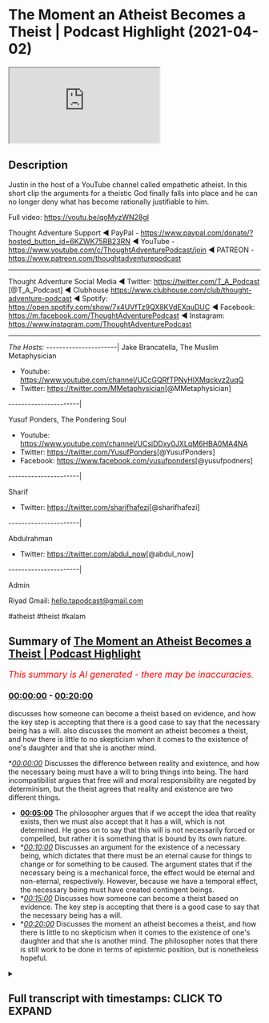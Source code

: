 # The Moment an Atheist Becomes a Theist | Podcast Highlight (2021-04-02)

<iframe loading='lazy' src='https://www.youtube.com/embed/_VjXoEPU5z0'></iframe>

## Description

Justin in the host of a YouTube channel called empathetic atheist. In this short clip the arguments for a theistic God finally falls into place and he can no longer deny what has become rationally justifiable to him.

Full video: https://youtu.be/qoMyzWN28gI

Thought Adventure Support
◄ PayPal - https://www.paypal.com/donate/?hosted_button_id=6KZWK75RB23RN 
◄ YouTube - https://www.youtube.com/c/ThoughtAdventurePodcast/join
◄ PATREON - https://www.patreon.com/thoughtadventurepodcast
____________________________________________________________________

Thought Adventure Social Media
◄ Twitter: https://twitter.com/T_A_Podcast​​ [@T_A_Podcast]
◄ Clubhouse https://www.clubhouse.com/club/thought-adventure-podcast
◄ Spotify: https://open.spotify.com/show/7x4UVfTz9QX8KVdEXquDUC
◄ Facebook: https://m.facebook.com/ThoughtAdventurePodcast
◄ Instagram: https://www.instagram.com/ThoughtAdventurePodcast​

----------------------------------------------------------------

*The Hosts:*
----------------------|
Jake Brancatella, The Muslim Metaphysician

- Youtube: https://www.youtube.com/channel/UCcGQRfTPNyHlXMqckvz2uqQ
- Twitter:  https://twitter.com/MMetaphysician​​ [@MMetaphysician]

----------------------|

Yusuf Ponders, The Pondering Soul

- Youtube: https://www.youtube.com/channel/UCsiDDxy0JXLqM6HBA0MA4NA
- Twitter: https://twitter.com/YusufPonders​​ [@YusufPonders]
- Facebook: https://www.facebook.com/yusufponders​ [@yusufpodners]

----------------------|

Sharif

- Twitter: https://twitter.com/sharifhafezi​​ [@sharifhafezi]

----------------------|

Abdulrahman

- Twitter: https://twitter.com/abdul_now​ [@abdul_now]

----------------------|

Admin

Riyad 
Gmail: hello.tapodcast@gmail.com

#atheist #theist #kalam

## Summary of [The Moment an Atheist Becomes a Theist | Podcast Highlight](https://www.youtube.com/watch?v=_VjXoEPU5z0)


*<span style="color:red; font-size:125%">This summary is AI generated - there may be inaccuracies</span>. [](/)*

### [00:00:00](https://www.youtube.com/watch?v=_VjXoEPU5z0&t=0) - [00:20:00](https://www.youtube.com/watch?v=_VjXoEPU5z0&t=1200)

 discusses how someone can become a theist based on evidence, and how the key step is accepting that there is a good case to say that the necessary being has a will.  also discusses the moment an atheist becomes a theist, and how there is little to no skepticism when it comes to the existence of one's daughter and that she is another mind.

**[00:00:00](https://www.youtube.com/watch?v=_VjXoEPU5z0&t=0)* Discusses the difference between reality and existence, and how the necessary being must have a will to bring things into being. The hard incompatibilist argues that free will and moral responsibility are negated by determinism, but the theist agrees that reality and existence are two different things.
* **[00:05:00](https://www.youtube.com/watch?v=_VjXoEPU5z0&t=300)** The philosopher argues that if we accept the idea that reality exists, then we must also accept that it has a will, which is not determined. He goes on to say that this will is not necessarily forced or compelled, but rather it is something that is bound by its own nature.
* **[00:10:00](https://www.youtube.com/watch?v=_VjXoEPU5z0&t=600)* Discusses an argument for the existence of a necessary being, which dictates that there must be an eternal cause for things to change or for something to be caused. The argument states that if the necessary being is a mechanical force, the effect would be eternal and non-eternal, respectively. However, because we have a temporal effect, the necessary being must have created contingent beings.
* **[00:15:00](https://www.youtube.com/watch?v=_VjXoEPU5z0&t=900)* Discusses how someone can become a theist based on evidence. The key step is accepting that there is a good case to say that the necessary being has a will.
* **[00:20:00](https://www.youtube.com/watch?v=_VjXoEPU5z0&t=1200)* Discusses the moment an atheist becomes a theist, and how there is little to no skepticism when it comes to the existence of one's daughter and that she is another mind. The philosopher notes that there is still work to be done in terms of epistemic position, but is nonetheless hopeful.

<details><summary><h2>Full transcript with timestamps: CLICK TO EXPAND</h2></summary>

[0:00:14](https://youtu.be/_VjXoEPU5z0?t=14) yeah good man i was just  
[0:00:15](https://youtu.be/_VjXoEPU5z0?t=15) obviously i had to go and pray so i  
[0:00:17](https://youtu.be/_VjXoEPU5z0?t=17) couldn't hear the discussion so  
[0:00:19](https://youtu.be/_VjXoEPU5z0?t=19) have you convinced him yet about belief  
[0:00:21](https://youtu.be/_VjXoEPU5z0?t=21) in a god yet  
[0:00:24](https://youtu.be/_VjXoEPU5z0?t=24) oh i'm there i'm there with a with a  
[0:00:25](https://youtu.be/_VjXoEPU5z0?t=25) necessary being  
[0:00:28](https://youtu.be/_VjXoEPU5z0?t=28) is this a necessary being do you believe  
[0:00:29](https://youtu.be/_VjXoEPU5z0?t=29) in necessary stage two brother  
[0:00:32](https://youtu.be/_VjXoEPU5z0?t=32) do you believe that a necessary being  
[0:00:33](https://youtu.be/_VjXoEPU5z0?t=33) needs to have a will no  
[0:00:37](https://youtu.be/_VjXoEPU5z0?t=37) yeah explain why not  
[0:00:40](https://youtu.be/_VjXoEPU5z0?t=40) i don't think reality has a will reality  
[0:00:44](https://youtu.be/_VjXoEPU5z0?t=44) to me is the causal necessary principle  
[0:00:46](https://youtu.be/_VjXoEPU5z0?t=46) for the  
[0:00:46](https://youtu.be/_VjXoEPU5z0?t=46) for the existence of the universe so  
[0:00:49](https://youtu.be/_VjXoEPU5z0?t=49) with reality reality is the equivalent  
[0:00:51](https://youtu.be/_VjXoEPU5z0?t=51) to god  
[0:00:51](https://youtu.be/_VjXoEPU5z0?t=51) uh reality causes i wouldn't use the  
[0:00:54](https://youtu.be/_VjXoEPU5z0?t=54) word created but i  
[0:00:55](https://youtu.be/_VjXoEPU5z0?t=55) would use the word causes uh matter  
[0:00:58](https://youtu.be/_VjXoEPU5z0?t=58) space time consciousness all those  
[0:01:01](https://youtu.be/_VjXoEPU5z0?t=61) things i've  
[0:01:02](https://youtu.be/_VjXoEPU5z0?t=62) been looking into something called  
[0:01:03](https://youtu.be/_VjXoEPU5z0?t=63) neutral monism are you guys familiar  
[0:01:05](https://youtu.be/_VjXoEPU5z0?t=65) with that  
[0:01:07](https://youtu.be/_VjXoEPU5z0?t=67) yes but what do you mean by reality  
[0:01:09](https://youtu.be/_VjXoEPU5z0?t=69) causes  
[0:01:11](https://youtu.be/_VjXoEPU5z0?t=71) reality what is reality in that is it  
[0:01:14](https://youtu.be/_VjXoEPU5z0?t=74) just  
[0:01:15](https://youtu.be/_VjXoEPU5z0?t=75) like a um i mean what is reality in that  
[0:01:19](https://youtu.be/_VjXoEPU5z0?t=79) equation a plane of existence where  
[0:01:22](https://youtu.be/_VjXoEPU5z0?t=82) every contingent  
[0:01:23](https://youtu.be/_VjXoEPU5z0?t=83) thing is derived from  
[0:01:26](https://youtu.be/_VjXoEPU5z0?t=86) but you understand that the term con  
[0:01:28](https://youtu.be/_VjXoEPU5z0?t=88) existence is a predicate  
[0:01:30](https://youtu.be/_VjXoEPU5z0?t=90) it's something that you give uh as a  
[0:01:34](https://youtu.be/_VjXoEPU5z0?t=94) property of a being  
[0:01:35](https://youtu.be/_VjXoEPU5z0?t=95) it's not something that exists so i  
[0:01:37](https://youtu.be/_VjXoEPU5z0?t=97) can't use existence as a noun  
[0:01:39](https://youtu.be/_VjXoEPU5z0?t=99) well and the way you're using it as well  
[0:01:41](https://youtu.be/_VjXoEPU5z0?t=101) as you will use it as an adjective isn't  
[0:01:44](https://youtu.be/_VjXoEPU5z0?t=104) it  
[0:01:46](https://youtu.be/_VjXoEPU5z0?t=106) well yeah yeah okay and i guess you  
[0:01:48](https://youtu.be/_VjXoEPU5z0?t=108) could also this is still  
[0:01:50](https://youtu.be/_VjXoEPU5z0?t=110) just referring to the fact that anything  
[0:01:52](https://youtu.be/_VjXoEPU5z0?t=112) that has existence you're sort of  
[0:01:54](https://youtu.be/_VjXoEPU5z0?t=114) putting it into that  
[0:01:55](https://youtu.be/_VjXoEPU5z0?t=115) but we've already spent a bit of time  
[0:01:57](https://youtu.be/_VjXoEPU5z0?t=117) discussing why there's a distinction and  
[0:01:58](https://youtu.be/_VjXoEPU5z0?t=118) you've already  
[0:01:59](https://youtu.be/_VjXoEPU5z0?t=119) um conceded to this there's a  
[0:02:01](https://youtu.be/_VjXoEPU5z0?t=121) distinction between two different kinds  
[0:02:03](https://youtu.be/_VjXoEPU5z0?t=123) of existence  
[0:02:04](https://youtu.be/_VjXoEPU5z0?t=124) that being possible existence or  
[0:02:05](https://youtu.be/_VjXoEPU5z0?t=125) contingent beings and the necessary  
[0:02:07](https://youtu.be/_VjXoEPU5z0?t=127) being  
[0:02:08](https://youtu.be/_VjXoEPU5z0?t=128) so when you're describing existence in  
[0:02:10](https://youtu.be/_VjXoEPU5z0?t=130) the way you are  
[0:02:11](https://youtu.be/_VjXoEPU5z0?t=131) you're just putting these all of these  
[0:02:13](https://youtu.be/_VjXoEPU5z0?t=133) things into one category despite there  
[0:02:15](https://youtu.be/_VjXoEPU5z0?t=135) being a huge distinction between  
[0:02:17](https://youtu.be/_VjXoEPU5z0?t=137) that which gives rise to possible  
[0:02:19](https://youtu.be/_VjXoEPU5z0?t=139) existence  
[0:02:20](https://youtu.be/_VjXoEPU5z0?t=140) and the thing that's making them come  
[0:02:23](https://youtu.be/_VjXoEPU5z0?t=143) into being itself  
[0:02:25](https://youtu.be/_VjXoEPU5z0?t=145) so you've already said that there is a  
[0:02:27](https://youtu.be/_VjXoEPU5z0?t=147) necessary being  
[0:02:30](https://youtu.be/_VjXoEPU5z0?t=150) and to say well existence doesn't have a  
[0:02:33](https://youtu.be/_VjXoEPU5z0?t=153) will  
[0:02:34](https://youtu.be/_VjXoEPU5z0?t=154) that's to completely forget all the  
[0:02:36](https://youtu.be/_VjXoEPU5z0?t=156) argumentation that's been leading up to  
[0:02:38](https://youtu.be/_VjXoEPU5z0?t=158) this distinction between different kinds  
[0:02:39](https://youtu.be/_VjXoEPU5z0?t=159) of  
[0:02:40](https://youtu.be/_VjXoEPU5z0?t=160) existent beings that is necessary and  
[0:02:43](https://youtu.be/_VjXoEPU5z0?t=163) possible and to say well this as a whole  
[0:02:47](https://youtu.be/_VjXoEPU5z0?t=167) can't have a will we've not been arguing  
[0:02:49](https://youtu.be/_VjXoEPU5z0?t=169) for that we've said we've admitted yes  
[0:02:51](https://youtu.be/_VjXoEPU5z0?t=171) there are  
[0:02:52](https://youtu.be/_VjXoEPU5z0?t=172) there is this thing called existent  
[0:02:54](https://youtu.be/_VjXoEPU5z0?t=174) beings  
[0:02:56](https://youtu.be/_VjXoEPU5z0?t=176) now if you go into that bubble of things  
[0:02:59](https://youtu.be/_VjXoEPU5z0?t=179) are there different kinds of existent  
[0:03:00](https://youtu.be/_VjXoEPU5z0?t=180) beings yes there's a necessary being  
[0:03:02](https://youtu.be/_VjXoEPU5z0?t=182) and there's a possible being or possible  
[0:03:04](https://youtu.be/_VjXoEPU5z0?t=184) beings plural  
[0:03:06](https://youtu.be/_VjXoEPU5z0?t=186) and we're saying that the uh the  
[0:03:10](https://youtu.be/_VjXoEPU5z0?t=190) necessary  
[0:03:11](https://youtu.be/_VjXoEPU5z0?t=191) has to have a will and we we gave the  
[0:03:13](https://youtu.be/_VjXoEPU5z0?t=193) reasoning there so if this necessary  
[0:03:15](https://youtu.be/_VjXoEPU5z0?t=195) being is  
[0:03:15](https://youtu.be/_VjXoEPU5z0?t=195) independent yeah it is bringing things  
[0:03:18](https://youtu.be/_VjXoEPU5z0?t=198) into being  
[0:03:20](https://youtu.be/_VjXoEPU5z0?t=200) there is this strange occurrence here of  
[0:03:22](https://youtu.be/_VjXoEPU5z0?t=202) the the lack of  
[0:03:23](https://youtu.be/_VjXoEPU5z0?t=203) causality in the sense that this being  
[0:03:25](https://youtu.be/_VjXoEPU5z0?t=205) isn't being acted  
[0:03:26](https://youtu.be/_VjXoEPU5z0?t=206) upon in the same way so i know you're a  
[0:03:29](https://youtu.be/_VjXoEPU5z0?t=209) determinist yeah  
[0:03:30](https://youtu.be/_VjXoEPU5z0?t=210) are you still there i mean i've i've  
[0:03:32](https://youtu.be/_VjXoEPU5z0?t=212) moved on that too  
[0:03:34](https://youtu.be/_VjXoEPU5z0?t=214) but so but even if you would want to let  
[0:03:36](https://youtu.be/_VjXoEPU5z0?t=216) me just clarify real quick i  
[0:03:38](https://youtu.be/_VjXoEPU5z0?t=218) i am a hard incompatibilist uh in the  
[0:03:40](https://youtu.be/_VjXoEPU5z0?t=220) same sense as jake  
[0:03:43](https://youtu.be/_VjXoEPU5z0?t=223) we just sit on different ends of the  
[0:03:45](https://youtu.be/_VjXoEPU5z0?t=225) spectrum i am a hard incompatibilist  
[0:03:47](https://youtu.be/_VjXoEPU5z0?t=227) that uh negates free will that leans  
[0:03:50](https://youtu.be/_VjXoEPU5z0?t=230) towards determinism negates free will  
[0:03:52](https://youtu.be/_VjXoEPU5z0?t=232) and or moral responsibility okay right  
[0:03:55](https://youtu.be/_VjXoEPU5z0?t=235) but you understand just in that when you  
[0:03:57](https://youtu.be/_VjXoEPU5z0?t=237) say existence  
[0:03:58](https://youtu.be/_VjXoEPU5z0?t=238) is the necessary existence you're using  
[0:04:02](https://youtu.be/_VjXoEPU5z0?t=242) existence that  
[0:04:03](https://youtu.be/_VjXoEPU5z0?t=243) has an adjective exactly it doesn't make  
[0:04:06](https://youtu.be/_VjXoEPU5z0?t=246) sense when you say existing no no no  
[0:04:09](https://youtu.be/_VjXoEPU5z0?t=249) reality is  
[0:04:12](https://youtu.be/_VjXoEPU5z0?t=252) so what i would need to do is is find a  
[0:04:14](https://youtu.be/_VjXoEPU5z0?t=254) way to separate  
[0:04:15](https://youtu.be/_VjXoEPU5z0?t=255) reality from existence find a  
[0:04:18](https://youtu.be/_VjXoEPU5z0?t=258) distinction between those two things  
[0:04:19](https://youtu.be/_VjXoEPU5z0?t=259) because i'm not necessarily trying to  
[0:04:21](https://youtu.be/_VjXoEPU5z0?t=261) say  
[0:04:22](https://youtu.be/_VjXoEPU5z0?t=262) that existence is existence or reality  
[0:04:25](https://youtu.be/_VjXoEPU5z0?t=265) is reality  
[0:04:30](https://youtu.be/_VjXoEPU5z0?t=270) is that which exists as either a  
[0:04:33](https://youtu.be/_VjXoEPU5z0?t=273) possible existence or a necessary  
[0:04:35](https://youtu.be/_VjXoEPU5z0?t=275) existence which i think what joseph was  
[0:04:36](https://youtu.be/_VjXoEPU5z0?t=276) saying before  
[0:04:38](https://youtu.be/_VjXoEPU5z0?t=278) then yes but that's what we agree that  
[0:04:40](https://youtu.be/_VjXoEPU5z0?t=280) reality  
[0:04:42](https://youtu.be/_VjXoEPU5z0?t=282) is that which exists as a possible  
[0:04:43](https://youtu.be/_VjXoEPU5z0?t=283) existence and or it's a necessary  
[0:04:45](https://youtu.be/_VjXoEPU5z0?t=285) existence  
[0:04:46](https://youtu.be/_VjXoEPU5z0?t=286) now all we're saying is okay you've got  
[0:04:48](https://youtu.be/_VjXoEPU5z0?t=288) possible existence  
[0:04:49](https://youtu.be/_VjXoEPU5z0?t=289) which are possible and need to be  
[0:04:51](https://youtu.be/_VjXoEPU5z0?t=291) actualized to have a particular  
[0:04:53](https://youtu.be/_VjXoEPU5z0?t=293) attribute  
[0:04:54](https://youtu.be/_VjXoEPU5z0?t=294) or that they began to exist and a  
[0:04:57](https://youtu.be/_VjXoEPU5z0?t=297) necessary existence which is eternal  
[0:05:00](https://youtu.be/_VjXoEPU5z0?t=300) uh which had to do the actualizing now  
[0:05:02](https://youtu.be/_VjXoEPU5z0?t=302) the actualizing or the causing  
[0:05:05](https://youtu.be/_VjXoEPU5z0?t=305) of these possible things it required a  
[0:05:08](https://youtu.be/_VjXoEPU5z0?t=308) choice  
[0:05:09](https://youtu.be/_VjXoEPU5z0?t=309) otherwise these possible things are no  
[0:05:10](https://youtu.be/_VjXoEPU5z0?t=310) longer possible they're necessary as  
[0:05:12](https://youtu.be/_VjXoEPU5z0?t=312) well  
[0:05:13](https://youtu.be/_VjXoEPU5z0?t=313) and no not only that yeah go sorry and  
[0:05:16](https://youtu.be/_VjXoEPU5z0?t=316) also so  
[0:05:18](https://youtu.be/_VjXoEPU5z0?t=318) the idea that existence doesn't  
[0:05:21](https://youtu.be/_VjXoEPU5z0?t=321) necessarily have to have a will  
[0:05:23](https://youtu.be/_VjXoEPU5z0?t=323) we're conceding that with the idea that  
[0:05:25](https://youtu.be/_VjXoEPU5z0?t=325) possible existence  
[0:05:27](https://youtu.be/_VjXoEPU5z0?t=327) can have a will and cannot have a will  
[0:05:29](https://youtu.be/_VjXoEPU5z0?t=329) that is some  
[0:05:30](https://youtu.be/_VjXoEPU5z0?t=330) of possible existent beings by possible  
[0:05:34](https://youtu.be/_VjXoEPU5z0?t=334) existence you mean contingent beings  
[0:05:36](https://youtu.be/_VjXoEPU5z0?t=336) yeah yeah so they can be their their  
[0:05:38](https://youtu.be/_VjXoEPU5z0?t=338) non-existence is not inconceivable  
[0:05:40](https://youtu.be/_VjXoEPU5z0?t=340) so that you know these things can come  
[0:05:42](https://youtu.be/_VjXoEPU5z0?t=342) into being and they can cease to be  
[0:05:44](https://youtu.be/_VjXoEPU5z0?t=344) you know they can originate that they  
[0:05:46](https://youtu.be/_VjXoEPU5z0?t=346) have a will i would just say that their  
[0:05:47](https://youtu.be/_VjXoEPU5z0?t=347) will  
[0:05:47](https://youtu.be/_VjXoEPU5z0?t=347) isn't uh isn't derived from free choice  
[0:05:51](https://youtu.be/_VjXoEPU5z0?t=351) like that their their will right but  
[0:05:53](https://youtu.be/_VjXoEPU5z0?t=353) then that complicates it even further  
[0:05:55](https://youtu.be/_VjXoEPU5z0?t=355) because  
[0:05:55](https://youtu.be/_VjXoEPU5z0?t=355) if you want to say because we're saying  
[0:05:57](https://youtu.be/_VjXoEPU5z0?t=357) i'm saying that there are i think like a  
[0:05:58](https://youtu.be/_VjXoEPU5z0?t=358) stone  
[0:05:59](https://youtu.be/_VjXoEPU5z0?t=359) doesn't necessarily have a will i'm  
[0:06:01](https://youtu.be/_VjXoEPU5z0?t=361) happy to concede that  
[0:06:03](https://youtu.be/_VjXoEPU5z0?t=363) you know we can go down this route of  
[0:06:05](https://youtu.be/_VjXoEPU5z0?t=365) psychism and things like that but  
[0:06:07](https://youtu.be/_VjXoEPU5z0?t=367) i'm happy to say that there are things  
[0:06:09](https://youtu.be/_VjXoEPU5z0?t=369) in existence that don't have a will  
[0:06:12](https://youtu.be/_VjXoEPU5z0?t=372) and you know if you're saying that then  
[0:06:15](https://youtu.be/_VjXoEPU5z0?t=375) we can say  
[0:06:16](https://youtu.be/_VjXoEPU5z0?t=376) yeah it's not necessarily the case that  
[0:06:18](https://youtu.be/_VjXoEPU5z0?t=378) existence  
[0:06:19](https://youtu.be/_VjXoEPU5z0?t=379) has to have a will well because we can  
[0:06:21](https://youtu.be/_VjXoEPU5z0?t=381) point at things in reality that don't  
[0:06:23](https://youtu.be/_VjXoEPU5z0?t=383) have a will so we yeah that's fine  
[0:06:25](https://youtu.be/_VjXoEPU5z0?t=385) but then again we've already made a  
[0:06:26](https://youtu.be/_VjXoEPU5z0?t=386) distinction between the possible and the  
[0:06:27](https://youtu.be/_VjXoEPU5z0?t=387) necessary  
[0:06:28](https://youtu.be/_VjXoEPU5z0?t=388) and the only reason you can say well  
[0:06:30](https://youtu.be/_VjXoEPU5z0?t=390) reality doesn't necessarily have to have  
[0:06:32](https://youtu.be/_VjXoEPU5z0?t=392) a will  
[0:06:34](https://youtu.be/_VjXoEPU5z0?t=394) that's a consequence of this  
[0:06:35](https://youtu.be/_VjXoEPU5z0?t=395) understanding that well possible  
[0:06:37](https://youtu.be/_VjXoEPU5z0?t=397) existence  
[0:06:38](https://youtu.be/_VjXoEPU5z0?t=398) and may not have a will and so therefore  
[0:06:40](https://youtu.be/_VjXoEPU5z0?t=400) you can infer from that  
[0:06:42](https://youtu.be/_VjXoEPU5z0?t=402) to the idea that quote reality doesn't  
[0:06:45](https://youtu.be/_VjXoEPU5z0?t=405) have a will  
[0:06:46](https://youtu.be/_VjXoEPU5z0?t=406) but then all you're talking about here  
[0:06:48](https://youtu.be/_VjXoEPU5z0?t=408) is the set of contingent things  
[0:06:51](https://youtu.be/_VjXoEPU5z0?t=411) and you're not seeing that we've already  
[0:06:53](https://youtu.be/_VjXoEPU5z0?t=413) made a distinction between that set  
[0:06:55](https://youtu.be/_VjXoEPU5z0?t=415) and the necessary existence and so then  
[0:06:57](https://youtu.be/_VjXoEPU5z0?t=417) when we're talking about the necessary  
[0:06:59](https://youtu.be/_VjXoEPU5z0?t=419) existence  
[0:06:59](https://youtu.be/_VjXoEPU5z0?t=419) there is no other way of explaining this  
[0:07:01](https://youtu.be/_VjXoEPU5z0?t=421) is other than having  
[0:07:03](https://youtu.be/_VjXoEPU5z0?t=423) the ability to choose there's nothing  
[0:07:05](https://youtu.be/_VjXoEPU5z0?t=425) acting upon it  
[0:07:06](https://youtu.be/_VjXoEPU5z0?t=426) making it do anything whatever  
[0:07:09](https://youtu.be/_VjXoEPU5z0?t=429) actions are coming from it whatever um  
[0:07:12](https://youtu.be/_VjXoEPU5z0?t=432) effects come from it  
[0:07:14](https://youtu.be/_VjXoEPU5z0?t=434) are self-determined and this is about as  
[0:07:17](https://youtu.be/_VjXoEPU5z0?t=437) free as a will as you're gonna get and  
[0:07:18](https://youtu.be/_VjXoEPU5z0?t=438) then  
[0:07:18](https://youtu.be/_VjXoEPU5z0?t=438) on top of that with what you've just  
[0:07:20](https://youtu.be/_VjXoEPU5z0?t=440) said um the this can you repeat what you  
[0:07:22](https://youtu.be/_VjXoEPU5z0?t=442) just mentioned there about you can  
[0:07:24](https://youtu.be/_VjXoEPU5z0?t=444) imagine  
[0:07:25](https://youtu.be/_VjXoEPU5z0?t=445) um you know these things as having a  
[0:07:26](https://youtu.be/_VjXoEPU5z0?t=446) will but a deterministic will  
[0:07:29](https://youtu.be/_VjXoEPU5z0?t=449) basic basically i have a will that's  
[0:07:32](https://youtu.be/_VjXoEPU5z0?t=452) that's derived from a arena of faculties  
[0:07:35](https://youtu.be/_VjXoEPU5z0?t=455) of  
[0:07:36](https://youtu.be/_VjXoEPU5z0?t=456) external factors like my existence my  
[0:07:38](https://youtu.be/_VjXoEPU5z0?t=458) brain my parents my society  
[0:07:39](https://youtu.be/_VjXoEPU5z0?t=459) everything like that brings me to figure  
[0:07:42](https://youtu.be/_VjXoEPU5z0?t=462) out what i like what i don't like what i  
[0:07:44](https://youtu.be/_VjXoEPU5z0?t=464) think is  
[0:07:44](https://youtu.be/_VjXoEPU5z0?t=464) right and wrong true and false all of  
[0:07:47](https://youtu.be/_VjXoEPU5z0?t=467) the things are from  
[0:07:48](https://youtu.be/_VjXoEPU5z0?t=468) external factors which are influences  
[0:07:50](https://youtu.be/_VjXoEPU5z0?t=470) that  
[0:07:51](https://youtu.be/_VjXoEPU5z0?t=471) could have could have caused me to  
[0:07:54](https://youtu.be/_VjXoEPU5z0?t=474) believe that something is right or wrong  
[0:07:57](https://youtu.be/_VjXoEPU5z0?t=477) but this is great though bro because  
[0:07:58](https://youtu.be/_VjXoEPU5z0?t=478) well for us not for you  
[0:08:00](https://youtu.be/_VjXoEPU5z0?t=480) because if you're willing to concede  
[0:08:02](https://youtu.be/_VjXoEPU5z0?t=482) here  
[0:08:03](https://youtu.be/_VjXoEPU5z0?t=483) that you know all of these things  
[0:08:05](https://youtu.be/_VjXoEPU5z0?t=485) despite being determined have  
[0:08:07](https://youtu.be/_VjXoEPU5z0?t=487) will then you have to admit that  
[0:08:10](https://youtu.be/_VjXoEPU5z0?t=490) whatever this necessary being is has a  
[0:08:13](https://youtu.be/_VjXoEPU5z0?t=493) will that is not determined  
[0:08:14](https://youtu.be/_VjXoEPU5z0?t=494) therefore has a free will  
[0:08:18](https://youtu.be/_VjXoEPU5z0?t=498) because if you're willing to acknowledge  
[0:08:20](https://youtu.be/_VjXoEPU5z0?t=500) if it's determined by other causes  
[0:08:22](https://youtu.be/_VjXoEPU5z0?t=502) and this necessary being is independent  
[0:08:25](https://youtu.be/_VjXoEPU5z0?t=505) i there's no other causes  
[0:08:27](https://youtu.be/_VjXoEPU5z0?t=507) determining it is this necessary being  
[0:08:31](https://youtu.be/_VjXoEPU5z0?t=511) bound by by his nature  
[0:08:34](https://youtu.be/_VjXoEPU5z0?t=514) for example can this necessary being you  
[0:08:36](https://youtu.be/_VjXoEPU5z0?t=516) guys are speaking about  
[0:08:38](https://youtu.be/_VjXoEPU5z0?t=518) can it lie can it sin  
[0:08:41](https://youtu.be/_VjXoEPU5z0?t=521) can it shoot well i'm not going to say  
[0:08:43](https://youtu.be/_VjXoEPU5z0?t=523) choose not to exist because that's kind  
[0:08:44](https://youtu.be/_VjXoEPU5z0?t=524) of stupid  
[0:08:45](https://youtu.be/_VjXoEPU5z0?t=525) but can it do those things like it's  
[0:08:48](https://youtu.be/_VjXoEPU5z0?t=528) it's bound  
[0:08:49](https://youtu.be/_VjXoEPU5z0?t=529) by its own nature which means there's  
[0:08:51](https://youtu.be/_VjXoEPU5z0?t=531) some deterministic  
[0:08:53](https://youtu.be/_VjXoEPU5z0?t=533) uh attributes there see i would say this  
[0:08:56](https://youtu.be/_VjXoEPU5z0?t=536) i would say the problem with those types  
[0:08:58](https://youtu.be/_VjXoEPU5z0?t=538) of questions is that it sort of  
[0:09:00](https://youtu.be/_VjXoEPU5z0?t=540) goes a bit too further to where we're at  
[0:09:04](https://youtu.be/_VjXoEPU5z0?t=544) so we're at being and then we're trying  
[0:09:06](https://youtu.be/_VjXoEPU5z0?t=546) to say okay does it necessarily be is it  
[0:09:08](https://youtu.be/_VjXoEPU5z0?t=548) some sort of mechanical force within the  
[0:09:10](https://youtu.be/_VjXoEPU5z0?t=550) universe  
[0:09:11](https://youtu.be/_VjXoEPU5z0?t=551) that has no consciousness no will and  
[0:09:14](https://youtu.be/_VjXoEPU5z0?t=554) therefore was forced to create  
[0:09:15](https://youtu.be/_VjXoEPU5z0?t=555) so we're trying to move the discussion  
[0:09:17](https://youtu.be/_VjXoEPU5z0?t=557) from there to a will and then we can  
[0:09:19](https://youtu.be/_VjXoEPU5z0?t=559) start talking about other properties  
[0:09:21](https://youtu.be/_VjXoEPU5z0?t=561) and i i i mentioned the point i said if  
[0:09:23](https://youtu.be/_VjXoEPU5z0?t=563) we say reality  
[0:09:25](https://youtu.be/_VjXoEPU5z0?t=565) exists we're saying oh reality is  
[0:09:26](https://youtu.be/_VjXoEPU5z0?t=566) reality we're saying reality is either a  
[0:09:28](https://youtu.be/_VjXoEPU5z0?t=568) contingent being  
[0:09:30](https://youtu.be/_VjXoEPU5z0?t=570) and a necessary being isn't it and we're  
[0:09:32](https://youtu.be/_VjXoEPU5z0?t=572) saying well contingent beings didn't  
[0:09:33](https://youtu.be/_VjXoEPU5z0?t=573) don't explain their own existence  
[0:09:36](https://youtu.be/_VjXoEPU5z0?t=576) and necessary being does explain its own  
[0:09:38](https://youtu.be/_VjXoEPU5z0?t=578) existence by necessity has to exist  
[0:09:40](https://youtu.be/_VjXoEPU5z0?t=580) independently  
[0:09:41](https://youtu.be/_VjXoEPU5z0?t=581) and that the necessity necessary being  
[0:09:44](https://youtu.be/_VjXoEPU5z0?t=584) causes the contingent beings  
[0:09:46](https://youtu.be/_VjXoEPU5z0?t=586) to exist yeah now that causal  
[0:09:49](https://youtu.be/_VjXoEPU5z0?t=589) relationship  
[0:09:50](https://youtu.be/_VjXoEPU5z0?t=590) is it something that is forced or  
[0:09:53](https://youtu.be/_VjXoEPU5z0?t=593) compelled  
[0:09:54](https://youtu.be/_VjXoEPU5z0?t=594) upon the necessary being like a  
[0:09:57](https://youtu.be/_VjXoEPU5z0?t=597) mechanical force  
[0:09:58](https://youtu.be/_VjXoEPU5z0?t=598) now if it's forced or compelled the  
[0:10:01](https://youtu.be/_VjXoEPU5z0?t=601) problem is  
[0:10:02](https://youtu.be/_VjXoEPU5z0?t=602) is that then the possible beings have to  
[0:10:05](https://youtu.be/_VjXoEPU5z0?t=605) have always existed  
[0:10:07](https://youtu.be/_VjXoEPU5z0?t=607) because everything sufficient for the  
[0:10:10](https://youtu.be/_VjXoEPU5z0?t=610) necessary being to bring the effect  
[0:10:12](https://youtu.be/_VjXoEPU5z0?t=612) into being or cause the effect always  
[0:10:14](https://youtu.be/_VjXoEPU5z0?t=614) exists  
[0:10:15](https://youtu.be/_VjXoEPU5z0?t=615) i agree yeah so therefore if the effect  
[0:10:19](https://youtu.be/_VjXoEPU5z0?t=619) comes in at a point in time  
[0:10:23](https://youtu.be/_VjXoEPU5z0?t=623) or begins then it means that the  
[0:10:26](https://youtu.be/_VjXoEPU5z0?t=626) necessary being having all of these  
[0:10:27](https://youtu.be/_VjXoEPU5z0?t=627) necessities  
[0:10:29](https://youtu.be/_VjXoEPU5z0?t=629) you know not having anything external to  
[0:10:31](https://youtu.be/_VjXoEPU5z0?t=631) itself the only explanation we have  
[0:10:33](https://youtu.be/_VjXoEPU5z0?t=633) open to us is that it chose and this  
[0:10:36](https://youtu.be/_VjXoEPU5z0?t=636) like goes back to that  
[0:10:37](https://youtu.be/_VjXoEPU5z0?t=637) example i gave earlier i don't know if  
[0:10:38](https://youtu.be/_VjXoEPU5z0?t=638) you heard the example of seti you know  
[0:10:40](https://youtu.be/_VjXoEPU5z0?t=640) search for extraterrestrial intelligence  
[0:10:43](https://youtu.be/_VjXoEPU5z0?t=643) the reason why they look for it how they  
[0:10:45](https://youtu.be/_VjXoEPU5z0?t=645) look for intelligence  
[0:10:46](https://youtu.be/_VjXoEPU5z0?t=646) is they say is there a signal in the  
[0:10:48](https://youtu.be/_VjXoEPU5z0?t=648) universe  
[0:10:49](https://youtu.be/_VjXoEPU5z0?t=649) that doesn't have a naturalistic origin  
[0:10:52](https://youtu.be/_VjXoEPU5z0?t=652) that cannot be explained by some  
[0:10:54](https://youtu.be/_VjXoEPU5z0?t=654) physical law  
[0:10:55](https://youtu.be/_VjXoEPU5z0?t=655) if there's something that cannot be  
[0:10:56](https://youtu.be/_VjXoEPU5z0?t=656) explained by physical law  
[0:10:58](https://youtu.be/_VjXoEPU5z0?t=658) then it's an indication of intelligence  
[0:11:01](https://youtu.be/_VjXoEPU5z0?t=661) yeah and we're saying that this  
[0:11:04](https://youtu.be/_VjXoEPU5z0?t=664) necessary being  
[0:11:05](https://youtu.be/_VjXoEPU5z0?t=665) doesn't depend upon any physical laws  
[0:11:08](https://youtu.be/_VjXoEPU5z0?t=668) outside of itself  
[0:11:09](https://youtu.be/_VjXoEPU5z0?t=669) it therefore chooses to create  
[0:11:12](https://youtu.be/_VjXoEPU5z0?t=672) possible beings so basically what you're  
[0:11:15](https://youtu.be/_VjXoEPU5z0?t=675) saying is that  
[0:11:16](https://youtu.be/_VjXoEPU5z0?t=676) we're on the same page with the  
[0:11:18](https://youtu.be/_VjXoEPU5z0?t=678) necessary being we're on on the same  
[0:11:20](https://youtu.be/_VjXoEPU5z0?t=680) page with an eternal  
[0:11:21](https://youtu.be/_VjXoEPU5z0?t=681) causal principle for the universe itself  
[0:11:23](https://youtu.be/_VjXoEPU5z0?t=683) for exist  
[0:11:24](https://youtu.be/_VjXoEPU5z0?t=684) existence itself you're saying that for  
[0:11:27](https://youtu.be/_VjXoEPU5z0?t=687) things to change or for something to be  
[0:11:30](https://youtu.be/_VjXoEPU5z0?t=690) caused  
[0:11:31](https://youtu.be/_VjXoEPU5z0?t=691) there needs to be a will implemented  
[0:11:33](https://youtu.be/_VjXoEPU5z0?t=693) with this necessary being  
[0:11:35](https://youtu.be/_VjXoEPU5z0?t=695) to be able to change the state of  
[0:11:37](https://youtu.be/_VjXoEPU5z0?t=697) something uh  
[0:11:38](https://youtu.be/_VjXoEPU5z0?t=698) because i was gonna say we also agree  
[0:11:42](https://youtu.be/_VjXoEPU5z0?t=702) that contingent things began to exist  
[0:11:44](https://youtu.be/_VjXoEPU5z0?t=704) don't we  
[0:11:45](https://youtu.be/_VjXoEPU5z0?t=705) yes okay so we agree there's a necessary  
[0:11:48](https://youtu.be/_VjXoEPU5z0?t=708) eternal cause  
[0:11:49](https://youtu.be/_VjXoEPU5z0?t=709) and there's an effect of contingent  
[0:11:51](https://youtu.be/_VjXoEPU5z0?t=711) beings which began to exist  
[0:11:54](https://youtu.be/_VjXoEPU5z0?t=714) now if we explain the necessary being  
[0:11:58](https://youtu.be/_VjXoEPU5z0?t=718) as a mechanical force then if the cause  
[0:12:02](https://youtu.be/_VjXoEPU5z0?t=722) is eternal  
[0:12:02](https://youtu.be/_VjXoEPU5z0?t=722) the effect would be what if the cause is  
[0:12:06](https://youtu.be/_VjXoEPU5z0?t=726) eternal  
[0:12:08](https://youtu.be/_VjXoEPU5z0?t=728) the effect would be non-eternal no it  
[0:12:11](https://youtu.be/_VjXoEPU5z0?t=731) would be  
[0:12:11](https://youtu.be/_VjXoEPU5z0?t=731) terrible if the cause if everything  
[0:12:14](https://youtu.be/_VjXoEPU5z0?t=734) sufficient to cause an  
[0:12:16](https://youtu.be/_VjXoEPU5z0?t=736) effect exists then you're going to have  
[0:12:19](https://youtu.be/_VjXoEPU5z0?t=739) an effect isn't it  
[0:12:24](https://youtu.be/_VjXoEPU5z0?t=744) the creation itself would be eternal i'm  
[0:12:26](https://youtu.be/_VjXoEPU5z0?t=746) like no  
[0:12:27](https://youtu.be/_VjXoEPU5z0?t=747) no the the the creation like we are the  
[0:12:30](https://youtu.be/_VjXoEPU5z0?t=750) effect  
[0:12:31](https://youtu.be/_VjXoEPU5z0?t=751) of yeah what's your military being  
[0:12:33](https://youtu.be/_VjXoEPU5z0?t=753) caused so we would be contingent at that  
[0:12:35](https://youtu.be/_VjXoEPU5z0?t=755) point right  
[0:12:36](https://youtu.be/_VjXoEPU5z0?t=756) so the point here is this is uh this is  
[0:12:39](https://youtu.be/_VjXoEPU5z0?t=759) one of  
[0:12:39](https://youtu.be/_VjXoEPU5z0?t=759) three uh four arguments we mentioned  
[0:12:41](https://youtu.be/_VjXoEPU5z0?t=761) here but this one argument is saying  
[0:12:43](https://youtu.be/_VjXoEPU5z0?t=763) okay  
[0:12:44](https://youtu.be/_VjXoEPU5z0?t=764) if you've got an eternal cause that has  
[0:12:46](https://youtu.be/_VjXoEPU5z0?t=766) no choice to create  
[0:12:49](https://youtu.be/_VjXoEPU5z0?t=769) then the effect would have to be  
[0:12:53](https://youtu.be/_VjXoEPU5z0?t=773) eternal exactly but because we have  
[0:12:56](https://youtu.be/_VjXoEPU5z0?t=776) not an eternal effect we have a temporal  
[0:12:59](https://youtu.be/_VjXoEPU5z0?t=779) effect  
[0:13:00](https://youtu.be/_VjXoEPU5z0?t=780) then what can we say about the eternal  
[0:13:02](https://youtu.be/_VjXoEPU5z0?t=782) cause then didn't have to create did it  
[0:13:08](https://youtu.be/_VjXoEPU5z0?t=788) it did not have to cause the effect  
[0:13:14](https://youtu.be/_VjXoEPU5z0?t=794) just just  
[0:13:17](https://youtu.be/_VjXoEPU5z0?t=797) just repeat after me no joking yeah  
[0:13:19](https://youtu.be/_VjXoEPU5z0?t=799) right  
[0:13:20](https://youtu.be/_VjXoEPU5z0?t=800) i already gotta put it up right here on  
[0:13:22](https://youtu.be/_VjXoEPU5z0?t=802) my other monitor  
[0:13:24](https://youtu.be/_VjXoEPU5z0?t=804) um does that make sense yeah that  
[0:13:27](https://youtu.be/_VjXoEPU5z0?t=807) that makes sense that makes sense and  
[0:13:30](https://youtu.be/_VjXoEPU5z0?t=810) you guys have been talking to me about  
[0:13:32](https://youtu.be/_VjXoEPU5z0?t=812) this for months and i'm just trying to  
[0:13:33](https://youtu.be/_VjXoEPU5z0?t=813) been rap  
[0:13:33](https://youtu.be/_VjXoEPU5z0?t=813) trying to been able to wrap my head  
[0:13:34](https://youtu.be/_VjXoEPU5z0?t=814) around it and to be completely honest  
[0:13:36](https://youtu.be/_VjXoEPU5z0?t=816) look up arguments to completely tear  
[0:13:38](https://youtu.be/_VjXoEPU5z0?t=818) this down  
[0:13:39](https://youtu.be/_VjXoEPU5z0?t=819) yeah i've yet to get to find any  
[0:13:42](https://youtu.be/_VjXoEPU5z0?t=822) but you know that's just one argument  
[0:13:44](https://youtu.be/_VjXoEPU5z0?t=824) remember  
[0:13:45](https://youtu.be/_VjXoEPU5z0?t=825) the other arguments as well justin are  
[0:13:47](https://youtu.be/_VjXoEPU5z0?t=827) like for example  
[0:13:48](https://youtu.be/_VjXoEPU5z0?t=828) you know last after last time show we  
[0:13:51](https://youtu.be/_VjXoEPU5z0?t=831) had discussions you had discussion with  
[0:13:52](https://youtu.be/_VjXoEPU5z0?t=832) hartman the other brothers here as well  
[0:13:54](https://youtu.be/_VjXoEPU5z0?t=834) about consciousness and we agree and  
[0:13:56](https://youtu.be/_VjXoEPU5z0?t=836) you've now become  
[0:13:58](https://youtu.be/_VjXoEPU5z0?t=838) you've rejected materialism i think  
[0:13:59](https://youtu.be/_VjXoEPU5z0?t=839) you're still on that aren't you  
[0:14:01](https://youtu.be/_VjXoEPU5z0?t=841) so you rejected materialism you believe  
[0:14:03](https://youtu.be/_VjXoEPU5z0?t=843) consciousness cannot be explained by  
[0:14:05](https://youtu.be/_VjXoEPU5z0?t=845) physical physicality or physicalism  
[0:14:09](https://youtu.be/_VjXoEPU5z0?t=849) there must be something that is external  
[0:14:12](https://youtu.be/_VjXoEPU5z0?t=852) to the material realm  
[0:14:13](https://youtu.be/_VjXoEPU5z0?t=853) that cause consciousness you take your  
[0:14:16](https://youtu.be/_VjXoEPU5z0?t=856) baby steps towards a shahada here justin  
[0:14:19](https://youtu.be/_VjXoEPU5z0?t=859) yeah so i'm just saying  
[0:14:22](https://youtu.be/_VjXoEPU5z0?t=862) there's so many different ways of  
[0:14:24](https://youtu.be/_VjXoEPU5z0?t=864) looking at this question  
[0:14:26](https://youtu.be/_VjXoEPU5z0?t=866) all of them seem to always point to a  
[0:14:28](https://youtu.be/_VjXoEPU5z0?t=868) necessary being  
[0:14:30](https://youtu.be/_VjXoEPU5z0?t=870) that has conscious awareness of what it  
[0:14:32](https://youtu.be/_VjXoEPU5z0?t=872) did  
[0:14:34](https://youtu.be/_VjXoEPU5z0?t=874) yeah or what it caused yeah  
[0:14:41](https://youtu.be/_VjXoEPU5z0?t=881) i don't want to push it justin because i  
[0:14:43](https://youtu.be/_VjXoEPU5z0?t=883) know somebody have to think about it bro  
[0:14:50](https://youtu.be/_VjXoEPU5z0?t=890) a couple more days don't get don't be  
[0:14:52](https://youtu.be/_VjXoEPU5z0?t=892) afraid to keep pushing  
[0:14:54](https://youtu.be/_VjXoEPU5z0?t=894) so justin remember this argument does  
[0:14:57](https://youtu.be/_VjXoEPU5z0?t=897) not necessarily  
[0:14:58](https://youtu.be/_VjXoEPU5z0?t=898) lead you to islam it leads you to theism  
[0:15:02](https://youtu.be/_VjXoEPU5z0?t=902) but the next step about islam  
[0:15:05](https://youtu.be/_VjXoEPU5z0?t=905) and there's a few steps but one of the  
[0:15:07](https://youtu.be/_VjXoEPU5z0?t=907) key steps would be  
[0:15:08](https://youtu.be/_VjXoEPU5z0?t=908) is what religion best explains this  
[0:15:12](https://youtu.be/_VjXoEPU5z0?t=912) necessary being yeah so which divine  
[0:15:15](https://youtu.be/_VjXoEPU5z0?t=915) can you know the lots of people claim to  
[0:15:17](https://youtu.be/_VjXoEPU5z0?t=917) have received this revelation from this  
[0:15:19](https://youtu.be/_VjXoEPU5z0?t=919) necessary being  
[0:15:20](https://youtu.be/_VjXoEPU5z0?t=920) that has a will consciousness  
[0:15:21](https://youtu.be/_VjXoEPU5z0?t=921) intelligence that created  
[0:15:23](https://youtu.be/_VjXoEPU5z0?t=923) through intentionality what best  
[0:15:26](https://youtu.be/_VjXoEPU5z0?t=926) explains it  
[0:15:27](https://youtu.be/_VjXoEPU5z0?t=927) well that's an easy step that's an easy  
[0:15:29](https://youtu.be/_VjXoEPU5z0?t=929) step that i've already been doing  
[0:15:31](https://youtu.be/_VjXoEPU5z0?t=931) i mean i've already been on that step as  
[0:15:33](https://youtu.be/_VjXoEPU5z0?t=933) an atheist like as an atheist you can  
[0:15:34](https://youtu.be/_VjXoEPU5z0?t=934) even do that use the  
[0:15:36](https://youtu.be/_VjXoEPU5z0?t=936) process of elimination looking at other  
[0:15:38](https://youtu.be/_VjXoEPU5z0?t=938) religions and seeing like  
[0:15:41](https://youtu.be/_VjXoEPU5z0?t=941) oh boy this this ain't gonna work this  
[0:15:43](https://youtu.be/_VjXoEPU5z0?t=943) ain't gonna work at all  
[0:15:44](https://youtu.be/_VjXoEPU5z0?t=944) yeah so i've already kind of been doing  
[0:15:47](https://youtu.be/_VjXoEPU5z0?t=947) that  
[0:15:48](https://youtu.be/_VjXoEPU5z0?t=948) uh and like i said the the few that are  
[0:15:51](https://youtu.be/_VjXoEPU5z0?t=951) left  
[0:15:52](https://youtu.be/_VjXoEPU5z0?t=952) are judaism in islam  
[0:15:57](https://youtu.be/_VjXoEPU5z0?t=957) yeah so how  
[0:16:00](https://youtu.be/_VjXoEPU5z0?t=960) how do we push judaism out of this  
[0:16:04](https://youtu.be/_VjXoEPU5z0?t=964) well before we do that i mean we  
[0:16:08](https://youtu.be/_VjXoEPU5z0?t=968) we have to get you to agree that the  
[0:16:10](https://youtu.be/_VjXoEPU5z0?t=970) necessary being  
[0:16:12](https://youtu.be/_VjXoEPU5z0?t=972) is god or at least something like it if  
[0:16:14](https://youtu.be/_VjXoEPU5z0?t=974) you're not  
[0:16:15](https://youtu.be/_VjXoEPU5z0?t=975) fine with the word god because but to be  
[0:16:17](https://youtu.be/_VjXoEPU5z0?t=977) honest it sounds like he's already there  
[0:16:19](https://youtu.be/_VjXoEPU5z0?t=979) like if he's saying now  
[0:16:20](https://youtu.be/_VjXoEPU5z0?t=980) his either judaism or islam then i think  
[0:16:25](https://youtu.be/_VjXoEPU5z0?t=985) i want you to take you got to take this  
[0:16:26](https://youtu.be/_VjXoEPU5z0?t=986) he's got to say it  
[0:16:30](https://youtu.be/_VjXoEPU5z0?t=990) no he's got to take the hat off man just  
[0:16:32](https://youtu.be/_VjXoEPU5z0?t=992) [Laughter]  
[0:16:34](https://youtu.be/_VjXoEPU5z0?t=994) all right right justin that there are  
[0:16:37](https://youtu.be/_VjXoEPU5z0?t=997) i i just think you have to i think you  
[0:16:39](https://youtu.be/_VjXoEPU5z0?t=999) do know this but you have to take it  
[0:16:41](https://youtu.be/_VjXoEPU5z0?t=1001) to our responses to these arguments  
[0:16:45](https://youtu.be/_VjXoEPU5z0?t=1005) from the atheist side there there's a  
[0:16:48](https://youtu.be/_VjXoEPU5z0?t=1008) lot of back and forth right so it's not  
[0:16:50](https://youtu.be/_VjXoEPU5z0?t=1010) like  
[0:16:50](https://youtu.be/_VjXoEPU5z0?t=1010) right it's not like there isn't a  
[0:16:52](https://youtu.be/_VjXoEPU5z0?t=1012) discussion to be had but what we're  
[0:16:53](https://youtu.be/_VjXoEPU5z0?t=1013) telling you is that  
[0:16:54](https://youtu.be/_VjXoEPU5z0?t=1014) all in all this is a very strong case  
[0:16:57](https://youtu.be/_VjXoEPU5z0?t=1017) and i i would argue that based on all  
[0:17:01](https://youtu.be/_VjXoEPU5z0?t=1021) this evidence even if even if i'm making  
[0:17:04](https://youtu.be/_VjXoEPU5z0?t=1024) a weaker case that it is just rational  
[0:17:07](https://youtu.be/_VjXoEPU5z0?t=1027) there is some  
[0:17:11](https://youtu.be/_VjXoEPU5z0?t=1031) i'm rational to believe in god let's say  
[0:17:13](https://youtu.be/_VjXoEPU5z0?t=1033) i think the stronger case is very doable  
[0:17:15](https://youtu.be/_VjXoEPU5z0?t=1035) that god does exist a deductive case but  
[0:17:18](https://youtu.be/_VjXoEPU5z0?t=1038) even if i'm making the weaker case that  
[0:17:19](https://youtu.be/_VjXoEPU5z0?t=1039) there is  
[0:17:20](https://youtu.be/_VjXoEPU5z0?t=1040) a rationale to believe in god and that  
[0:17:22](https://youtu.be/_VjXoEPU5z0?t=1042) there's this kind of like epistemic  
[0:17:24](https://youtu.be/_VjXoEPU5z0?t=1044) permissiveness  
[0:17:25](https://youtu.be/_VjXoEPU5z0?t=1045) in in this whole atheism theism  
[0:17:27](https://youtu.be/_VjXoEPU5z0?t=1047) discussion that there is a rational  
[0:17:29](https://youtu.be/_VjXoEPU5z0?t=1049) basis  
[0:17:30](https://youtu.be/_VjXoEPU5z0?t=1050) through which you can adopt theism and  
[0:17:32](https://youtu.be/_VjXoEPU5z0?t=1052) your  
[0:17:33](https://youtu.be/_VjXoEPU5z0?t=1053) worldview as an atheist entails that  
[0:17:37](https://youtu.be/_VjXoEPU5z0?t=1057) the truth about these existential and  
[0:17:39](https://youtu.be/_VjXoEPU5z0?t=1059) philosophical questions  
[0:17:41](https://youtu.be/_VjXoEPU5z0?t=1061) in the absence of the existence of god  
[0:17:43](https://youtu.be/_VjXoEPU5z0?t=1063) doesn't even matter i mean it's  
[0:17:45](https://youtu.be/_VjXoEPU5z0?t=1065) like like true your truth-bearing  
[0:17:48](https://youtu.be/_VjXoEPU5z0?t=1068) faculties can be good in terms of your  
[0:17:50](https://youtu.be/_VjXoEPU5z0?t=1070) survivability and in terms of benefiting  
[0:17:53](https://youtu.be/_VjXoEPU5z0?t=1073) you  
[0:17:53](https://youtu.be/_VjXoEPU5z0?t=1073) here and now but in terms of these you  
[0:17:56](https://youtu.be/_VjXoEPU5z0?t=1076) know  
[0:17:57](https://youtu.be/_VjXoEPU5z0?t=1077) complex and deep existential questions  
[0:18:00](https://youtu.be/_VjXoEPU5z0?t=1080) in the absence of the existence of god  
[0:18:02](https://youtu.be/_VjXoEPU5z0?t=1082) the truth of these uh uh  
[0:18:06](https://youtu.be/_VjXoEPU5z0?t=1086) questions or propositions is literally  
[0:18:08](https://youtu.be/_VjXoEPU5z0?t=1088) meaningless  
[0:18:09](https://youtu.be/_VjXoEPU5z0?t=1089) in that bigger nihilistic picture of  
[0:18:12](https://youtu.be/_VjXoEPU5z0?t=1092) atheism  
[0:18:13](https://youtu.be/_VjXoEPU5z0?t=1093) so keeping that in mind and looking at  
[0:18:15](https://youtu.be/_VjXoEPU5z0?t=1095) the other side and saying hey there's a  
[0:18:17](https://youtu.be/_VjXoEPU5z0?t=1097) rational basis from that  
[0:18:19](https://youtu.be/_VjXoEPU5z0?t=1099) yet choosing to remain as an atheist  
[0:18:21](https://youtu.be/_VjXoEPU5z0?t=1101) when it doesn't even matter if you're an  
[0:18:22](https://youtu.be/_VjXoEPU5z0?t=1102) atheist on atheism  
[0:18:25](https://youtu.be/_VjXoEPU5z0?t=1105) is quite irrational it's  
[0:18:27](https://youtu.be/_VjXoEPU5z0?t=1107) straightforwardly  
[0:18:28](https://youtu.be/_VjXoEPU5z0?t=1108) irrational i i i think right so  
[0:18:31](https://youtu.be/_VjXoEPU5z0?t=1111) so uh yeah man i've purchased  
[0:18:34](https://youtu.be/_VjXoEPU5z0?t=1114) tickets to go to the faithless forum in  
[0:18:38](https://youtu.be/_VjXoEPU5z0?t=1118) june so i have to hold on for a couple  
[0:18:40](https://youtu.be/_VjXoEPU5z0?t=1120) more  
[0:18:40](https://youtu.be/_VjXoEPU5z0?t=1120) i'm just kidding yeah i i i think you  
[0:18:44](https://youtu.be/_VjXoEPU5z0?t=1124) should  
[0:18:44](https://youtu.be/_VjXoEPU5z0?t=1124) they're obviously don't worry justin i  
[0:18:46](https://youtu.be/_VjXoEPU5z0?t=1126) don't know i don't know you could uh you  
[0:18:48](https://youtu.be/_VjXoEPU5z0?t=1128) could be repping it for our side  
[0:18:50](https://youtu.be/_VjXoEPU5z0?t=1130) when you go there yeah just just place  
[0:18:52](https://youtu.be/_VjXoEPU5z0?t=1132) all the  
[0:18:53](https://youtu.be/_VjXoEPU5z0?t=1133) youtubers off but so  
[0:18:56](https://youtu.be/_VjXoEPU5z0?t=1136) can we just ask now so are you  
[0:19:00](https://youtu.be/_VjXoEPU5z0?t=1140) have you moved from at the beginning of  
[0:19:02](https://youtu.be/_VjXoEPU5z0?t=1142) the stream saying that the necessary  
[0:19:04](https://youtu.be/_VjXoEPU5z0?t=1144) cause doesn't have a will  
[0:19:05](https://youtu.be/_VjXoEPU5z0?t=1145) to accepting that there is a good case  
[0:19:07](https://youtu.be/_VjXoEPU5z0?t=1147) to say that it does  
[0:19:09](https://youtu.be/_VjXoEPU5z0?t=1149) i'm accepting that there is a good case  
[0:19:11](https://youtu.be/_VjXoEPU5z0?t=1151) to say that it does  
[0:19:12](https://youtu.be/_VjXoEPU5z0?t=1152) yeah yeah that's what we were asking so  
[0:19:13](https://youtu.be/_VjXoEPU5z0?t=1153) it's also a good case to say  
[0:19:15](https://youtu.be/_VjXoEPU5z0?t=1155) that we can't show that other minds  
[0:19:17](https://youtu.be/_VjXoEPU5z0?t=1157) exist but i mean i don't think any of us  
[0:19:19](https://youtu.be/_VjXoEPU5z0?t=1159) here are solipsists so  
[0:19:21](https://youtu.be/_VjXoEPU5z0?t=1161) that's going to be something to sit down  
[0:19:22](https://youtu.be/_VjXoEPU5z0?t=1162) and think on all right but  
[0:19:24](https://youtu.be/_VjXoEPU5z0?t=1164) the question is is do you is that a  
[0:19:26](https://youtu.be/_VjXoEPU5z0?t=1166) problem you  
[0:19:27](https://youtu.be/_VjXoEPU5z0?t=1167) inclined to i do  
[0:19:31](https://youtu.be/_VjXoEPU5z0?t=1171) you know the existence of your children  
[0:19:35](https://youtu.be/_VjXoEPU5z0?t=1175) so they do you doubt the existence of  
[0:19:37](https://youtu.be/_VjXoEPU5z0?t=1177) your children when you look at them  
[0:19:39](https://youtu.be/_VjXoEPU5z0?t=1179) oh so it's not really a problem for you  
[0:19:42](https://youtu.be/_VjXoEPU5z0?t=1182) no  
[0:19:43](https://youtu.be/_VjXoEPU5z0?t=1183) all right so we don't need to cover that  
[0:19:46](https://youtu.be/_VjXoEPU5z0?t=1186) he's saying if you use the same  
[0:19:48](https://youtu.be/_VjXoEPU5z0?t=1188) epistemic uh approach justification  
[0:19:51](https://youtu.be/_VjXoEPU5z0?t=1191) justification towards other minds  
[0:19:54](https://youtu.be/_VjXoEPU5z0?t=1194) for like for example our children then  
[0:19:56](https://youtu.be/_VjXoEPU5z0?t=1196) we can use the same  
[0:19:58](https://youtu.be/_VjXoEPU5z0?t=1198) principle when it comes to the necessary  
[0:20:00](https://youtu.be/_VjXoEPU5z0?t=1200) being  
[0:20:01](https://youtu.be/_VjXoEPU5z0?t=1201) i have a daughter there's no amount of  
[0:20:03](https://youtu.be/_VjXoEPU5z0?t=1203) argumentation that people are going to  
[0:20:05](https://youtu.be/_VjXoEPU5z0?t=1205) be able to give me  
[0:20:06](https://youtu.be/_VjXoEPU5z0?t=1206) that's going to doubt whether or not my  
[0:20:09](https://youtu.be/_VjXoEPU5z0?t=1209) daughter is another mind and can  
[0:20:10](https://youtu.be/_VjXoEPU5z0?t=1210) experience pain  
[0:20:11](https://youtu.be/_VjXoEPU5z0?t=1211) in order for me to kind of neglect or  
[0:20:14](https://youtu.be/_VjXoEPU5z0?t=1214) disregard pain being caused on her by  
[0:20:16](https://youtu.be/_VjXoEPU5z0?t=1216) someone or being skeptical either yeah  
[0:20:20](https://youtu.be/_VjXoEPU5z0?t=1220) there's there's zero skepticism with  
[0:20:22](https://youtu.be/_VjXoEPU5z0?t=1222) regards to the existence of my daughter  
[0:20:23](https://youtu.be/_VjXoEPU5z0?t=1223) and that she is another mind  
[0:20:25](https://youtu.be/_VjXoEPU5z0?t=1225) and that she is capable of experiencing  
[0:20:26](https://youtu.be/_VjXoEPU5z0?t=1226) pain and  
[0:20:28](https://youtu.be/_VjXoEPU5z0?t=1228) like i am heavily convinced of that and  
[0:20:30](https://youtu.be/_VjXoEPU5z0?t=1230) like i don't care  
[0:20:31](https://youtu.be/_VjXoEPU5z0?t=1231) and i know how deep into these  
[0:20:33](https://youtu.be/_VjXoEPU5z0?t=1233) philosophical labyrinths  
[0:20:34](https://youtu.be/_VjXoEPU5z0?t=1234) we can get and how confusing uh  
[0:20:38](https://youtu.be/_VjXoEPU5z0?t=1238) things can become when you ponder on  
[0:20:40](https://youtu.be/_VjXoEPU5z0?t=1240) them a little too much  
[0:20:41](https://youtu.be/_VjXoEPU5z0?t=1241) but it's in the same ways when you're  
[0:20:42](https://youtu.be/_VjXoEPU5z0?t=1242) looking at words and they cease to stop  
[0:20:45](https://youtu.be/_VjXoEPU5z0?t=1245) looking like words  
[0:20:47](https://youtu.be/_VjXoEPU5z0?t=1247) i i make it equivalent to that for me  
[0:20:49](https://youtu.be/_VjXoEPU5z0?t=1249) there isn't a problem  
[0:20:50](https://youtu.be/_VjXoEPU5z0?t=1250) with other conscious with i think you  
[0:20:53](https://youtu.be/_VjXoEPU5z0?t=1253) exist i think you are a being  
[0:20:54](https://youtu.be/_VjXoEPU5z0?t=1254) i think we are having it back and forth  
[0:20:56](https://youtu.be/_VjXoEPU5z0?t=1256) now  
[0:20:57](https://youtu.be/_VjXoEPU5z0?t=1257) and there's things rattling in your mind  
[0:20:59](https://youtu.be/_VjXoEPU5z0?t=1259) there's things rattling in our mind and  
[0:21:00](https://youtu.be/_VjXoEPU5z0?t=1260) we're enjoying each other's company  
[0:21:02](https://youtu.be/_VjXoEPU5z0?t=1262) i don't think there's a problem with  
[0:21:03](https://youtu.be/_VjXoEPU5z0?t=1263) that and so  
[0:21:05](https://youtu.be/_VjXoEPU5z0?t=1265) that would only be an issue if you if  
[0:21:08](https://youtu.be/_VjXoEPU5z0?t=1268) you even considered that seriously but i  
[0:21:10](https://youtu.be/_VjXoEPU5z0?t=1270) really don't think you do  
[0:21:11](https://youtu.be/_VjXoEPU5z0?t=1271) so i really don't think this is an  
[0:21:12](https://youtu.be/_VjXoEPU5z0?t=1272) impediment to anything that we've given  
[0:21:14](https://youtu.be/_VjXoEPU5z0?t=1274) you so far  
[0:21:15](https://youtu.be/_VjXoEPU5z0?t=1275) so then i kind of just put it to you  
[0:21:17](https://youtu.be/_VjXoEPU5z0?t=1277) again like so  
[0:21:19](https://youtu.be/_VjXoEPU5z0?t=1279) are you moving from the stage of  
[0:21:21](https://youtu.be/_VjXoEPU5z0?t=1281) accepting that there's at least good  
[0:21:22](https://youtu.be/_VjXoEPU5z0?t=1282) arguments i'm not making  
[0:21:24](https://youtu.be/_VjXoEPU5z0?t=1284) i'm not telling you right harder time  
[0:21:26](https://youtu.be/_VjXoEPU5z0?t=1286) i'm just saying is there  
[0:21:27](https://youtu.be/_VjXoEPU5z0?t=1287) a good argument to suggest that this  
[0:21:30](https://youtu.be/_VjXoEPU5z0?t=1290) necessary being has a will  
[0:21:32](https://youtu.be/_VjXoEPU5z0?t=1292) is self-determined and not acted upon  
[0:21:35](https://youtu.be/_VjXoEPU5z0?t=1295) from external causes do you think we've  
[0:21:38](https://youtu.be/_VjXoEPU5z0?t=1298) made that position well  
[0:21:39](https://youtu.be/_VjXoEPU5z0?t=1299) and are you at least willing to sort of  
[0:21:41](https://youtu.be/_VjXoEPU5z0?t=1301) move that  
[0:21:42](https://youtu.be/_VjXoEPU5z0?t=1302) you have good arguments to show that the  
[0:21:45](https://youtu.be/_VjXoEPU5z0?t=1305) necessary being has  
[0:21:46](https://youtu.be/_VjXoEPU5z0?t=1306) a will okay alhamdulillah so  
[0:21:50](https://youtu.be/_VjXoEPU5z0?t=1310) that's that's i guess one step closer to  
[0:21:53](https://youtu.be/_VjXoEPU5z0?t=1313) the shahada  
[0:21:54](https://youtu.be/_VjXoEPU5z0?t=1314) at least i've been moving quickly lately  
[0:21:57](https://youtu.be/_VjXoEPU5z0?t=1317) damn yeah if you have these  
[0:21:58](https://youtu.be/_VjXoEPU5z0?t=1318) conversations i've asked  
[0:21:59](https://youtu.be/_VjXoEPU5z0?t=1319) get rid of materialism got rid of  
[0:22:01](https://youtu.be/_VjXoEPU5z0?t=1321) determinism  
[0:22:03](https://youtu.be/_VjXoEPU5z0?t=1323) well actually i think i think it's  
[0:22:06](https://youtu.be/_VjXoEPU5z0?t=1326) something to to dwell on for a little  
[0:22:08](https://youtu.be/_VjXoEPU5z0?t=1328) bit let it marinate  
[0:22:10](https://youtu.be/_VjXoEPU5z0?t=1330) um actually you're making progress  
[0:22:12](https://youtu.be/_VjXoEPU5z0?t=1332) alhamdulillah and i think  
[0:22:14](https://youtu.be/_VjXoEPU5z0?t=1334) inshallah i'm just trying to be  
[0:22:15](https://youtu.be/_VjXoEPU5z0?t=1335) open-minded yeah yeah no that's good  
[0:22:17](https://youtu.be/_VjXoEPU5z0?t=1337) don't worry and and i think um like i  
[0:22:20](https://youtu.be/_VjXoEPU5z0?t=1340) said i'm enjoying our conversations  
[0:22:21](https://youtu.be/_VjXoEPU5z0?t=1341) and i think all the others do as well so  
[0:22:24](https://youtu.be/_VjXoEPU5z0?t=1344) um just keep hanging  
[0:22:25](https://youtu.be/_VjXoEPU5z0?t=1345) we'll talk we'll talk about this again  
[0:22:27](https://youtu.be/_VjXoEPU5z0?t=1347) justin i want to talk to you about the  
[0:22:28](https://youtu.be/_VjXoEPU5z0?t=1348) modal epistemological argument  
[0:22:30](https://youtu.be/_VjXoEPU5z0?t=1350) sounds fancy right but it can be  
[0:22:32](https://youtu.be/_VjXoEPU5z0?t=1352) relevant because  
[0:22:33](https://youtu.be/_VjXoEPU5z0?t=1353) it's um yeah it has to do with how even  
[0:22:36](https://youtu.be/_VjXoEPU5z0?t=1356) if  
[0:22:36](https://youtu.be/_VjXoEPU5z0?t=1356) our advancement develops no matter what  
[0:22:39](https://youtu.be/_VjXoEPU5z0?t=1359) situation  
[0:22:40](https://youtu.be/_VjXoEPU5z0?t=1360) you're in you know your your epistemic  
[0:22:43](https://youtu.be/_VjXoEPU5z0?t=1363) position isn't going to really can't  
[0:22:44](https://youtu.be/_VjXoEPU5z0?t=1364) really change with regard to  
[0:22:46](https://youtu.be/_VjXoEPU5z0?t=1366) your position on an agent that caused  
[0:22:49](https://youtu.be/_VjXoEPU5z0?t=1369) the existence of the universe  
[0:22:51](https://youtu.be/_VjXoEPU5z0?t=1371) it's not going to change it's so yeah so  
[0:22:54](https://youtu.be/_VjXoEPU5z0?t=1374) we can have that discussion too  
[0:22:56](https://youtu.be/_VjXoEPU5z0?t=1376) and uh yeah yeah if you missed it  
[0:23:00](https://youtu.be/_VjXoEPU5z0?t=1380) i said my shahada where you were going  
[0:23:04](https://youtu.be/_VjXoEPU5z0?t=1384) i was listening i was listening  
[0:23:07](https://youtu.be/_VjXoEPU5z0?t=1387) you know the problem is for some reason  
[0:23:08](https://youtu.be/_VjXoEPU5z0?t=1388) on this stream i can't hear abdulrahman  
[0:23:11](https://youtu.be/_VjXoEPU5z0?t=1391) so every time he speaks i have to put my  
[0:23:13](https://youtu.be/_VjXoEPU5z0?t=1393) uh youtube on to listen to it  
[0:23:14](https://youtu.be/_VjXoEPU5z0?t=1394) jump out and come back in maybe i'll try  
[0:23:17](https://youtu.be/_VjXoEPU5z0?t=1397) that i'll try that  
[0:23:18](https://youtu.be/_VjXoEPU5z0?t=1398) it'll take a second do it now just leave  
[0:23:19](https://youtu.be/_VjXoEPU5z0?t=1399) studio and then and  
[0:23:32](https://youtu.be/_VjXoEPU5z0?t=1412) any last words justin that you want to  
[0:23:34](https://youtu.be/_VjXoEPU5z0?t=1414) say or anything that  
[0:23:36](https://youtu.be/_VjXoEPU5z0?t=1416) um no i normally in my shows a certain  
[0:23:39](https://youtu.be/_VjXoEPU5z0?t=1419) way but i'm not gonna  
[0:23:40](https://youtu.be/_VjXoEPU5z0?t=1420) i'm not gonna say that on your shoes  
[0:23:52](https://youtu.be/_VjXoEPU5z0?t=1432) you  
</details>